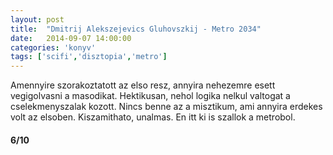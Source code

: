 ```yaml
---
layout: post
title:  "Dmitrij Alekszejevics Gluhovszkij - Metro 2034"
date:   2014-09-07 14:00:00
categories: 'konyv'
tags: ['scifi','disztopia','metro']
---
```


Amennyire szorakoztatott az elso resz, annyira nehezemre esett vegigolvasni a masodikat. Hektikusan, nehol logika nelkul valtogat a cselekmenyszalak kozott. Nincs benne az a misztikum, ami annyira erdekes volt az elsoben. Kiszamithato, unalmas. En itt ki is szallok a metrobol.

<h4>6/10</h4>